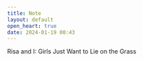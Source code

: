 ```yaml
---
title: Note
layout: default
open_heart: true
date: 2024-01-19 00:43
---
```


Risa and I: Girls Just Want to Lie on the Grass

